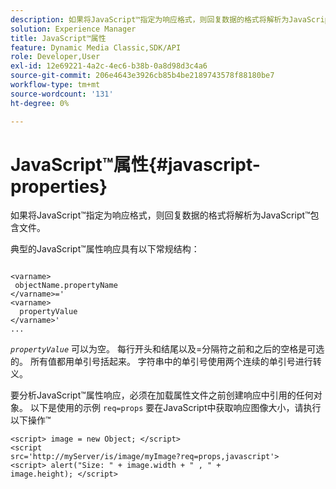 ```yaml
---
description: 如果将JavaScript™指定为响应格式，则回复数据的格式将解析为JavaScript™包含文件。
solution: Experience Manager
title: JavaScript™属性
feature: Dynamic Media Classic,SDK/API
role: Developer,User
exl-id: 12e69221-4a2c-4ec6-b38b-0a8d98d3c4a6
source-git-commit: 206e4643e3926cb85b4be2189743578f88180be7
workflow-type: tm+mt
source-wordcount: '131'
ht-degree: 0%

---
```


# JavaScript™属性{#javascript-properties}

如果将JavaScript™指定为响应格式，则回复数据的格式将解析为JavaScript™包含文件。

典型的JavaScript™属性响应具有以下常规结构：

```
           
<varname> 
 objectName.propertyName 
</varname>=' 
<varname>
  propertyValue 
</varname>' 
...
```

*`propertyValue`* 可以为空。 每行开头和结尾以及=分隔符之前和之后的空格是可选的。 所有值都用单引号括起来。 字符串中的单引号使用两个连续的单引号进行转义。

要分析JavaScript™属性响应，必须在加载属性文件之前创建响应中引用的任何对象。 以下是使用的示例 `req=props` 要在JavaScript中获取响应图像大小，请执行以下操作™

```
<script> image = new Object; </script> 
<script 
src='http://myServer/is/image/myImage?req=props,javascript'> 
<script> alert("Size: " + image.width + " , " + 
image.height); </script>
```
